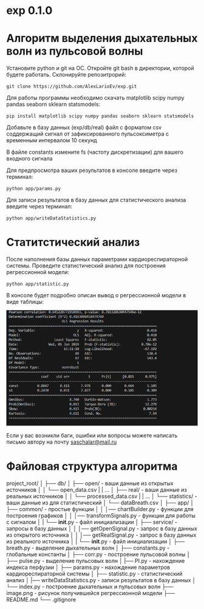 # exp 0.1.0
# Алгоритм выделения дыхательных волн из пульсовой волны 

Установите python и git на ОС.
Откройте git bash в директории, которой будете работать. 
Склонируйте репозитрорий:

```
git clone https://github.com/AlexLarioEv/exp.git
```

Для работы программы необходимо скачать matplotlib scipy numpy pandas seaborn sklearn statsmodels:

```
pip install matplotlib scipy numpy pandas seaborn sklearn statsmodels
```

Добавьте в базу данных (exp/db/real) файл с форматом csv соддержащий сигнал от зафиксированного пульсоксиметра с временным интервалом 10 секунд

В файле constants измените fs (частоту дискретизации) для вашего входного сигнала

Для предпросмотра ваших результатов в консоле введите через терминал:

```
python app/params.py
```

Для записи результатов в базу данных для статистического анализа введите через терминал:

```
python app/writeDataStatistics.py
```

# Статитстический анализ

После наполнения базы данных параметрами кардиореспираторной системы. Проведите статистический анализ для построения регрессионной модели:

```
python app/statistic.py
```

В консоле будет подробно описан вывод о регрессионной модели в виде таблицы: 

![Tаблица регрессионной модели](image.png)

Если у вас возникли баги, ошибки или вопросы можете написать письмо автору на почту saschalar@mail.ru

# Файловая структура алгоритма

project_root/
│
├── db/
│   ├── open/                       - ваши данные из открытых источников
│   │   └── open_data.csv
|   |       ...
│   ├── real/                       - ваши данные из реальных источников
│   │   └── processed_data.csv
|   |       ...
│   └── statistics/                 - ваши данные из для статистический
│       └── dataBreath.csv
│
├── app/
│   ├── common/                     - простые функции
│   │   │── chartBuilder.py             - функции для построения графиков
│   │   │── transformSignals.py         - функции для работы с сигналом
│   |   └── __init__.py                 - файл инициализации
│   ├── service/                    - запросы в базу данных
│   │   │── getOpenSignal.py            - запрос в базу данных из открытого источника
│   │   │── getRealSignal.py            - запрос в базу данных из реального источника
│   |   └── __init__.py                 - файл инициализации
│   ├── breath.py                   - выделение дыхательных волн
│   ├── constants.py                - глобальные константы
│   ├── corr.py                     - построение пульсовой волны
│   ├── pulse.py                    - выделение пульсовых волн
│   |── PI.py                       - нахождение индекса перфузии
│   ├── params.py                   - нахождение параметров кардиореспираторной системы
│   ├── statistic.py                - статистический анализ
│   |── writeDataStatistics.py      - записи результатов в базу данных
│   └── index.py                    - построение дыхательных и пульсовых волн
├── image.png                       - рисунок получившейся регрессионной модели 
├── README.md
└── .gitignore
